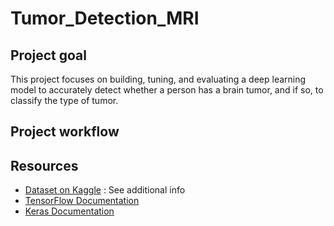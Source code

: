 # Tumor_Detection_MRI

## Project goal

This project focuses on building, tuning, and evaluating a deep learning model to accurately detect whether a person has a brain tumor, and if so, to classify the type of tumor.

## Project workflow

## Resources

- [Dataset on Kaggle](https://www.kaggle.com/datasets/masoudnickparvar/brain-tumor-mri-dataset) : See additional info
- [TensorFlow Documentation](https://www.tensorflow.org/)
- [Keras Documentation](https://keras.io/guides/)